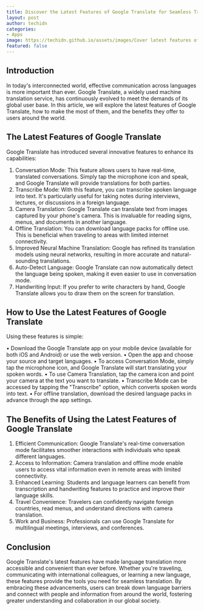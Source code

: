```yaml
---
title: Discover the Latest Features of Google Translate for Seamless Translation
layout: post
author: techidn
categories: 
- Apps
image: https://techidn.github.io/assets/images/Cover latest features of google translate.jpg
featured: false
---
```


## Introduction

In today's interconnected world, effective communication across languages is more important than ever. Google Translate, a widely used machine translation service, has continuously evolved to meet the demands of its global user base. In this article, we will explore the latest features of Google Translate, how to make the most of them, and the benefits they offer to users around the world.

## The Latest Features of Google Translate

Google Translate has introduced several innovative features to enhance its capabilities:

1. Conversation Mode: This feature allows users to have real-time, translated conversations. Simply tap the microphone icon and speak, and Google Translate will provide translations for both parties.
2. Transcribe Mode: With this feature, you can transcribe spoken language into text. It's particularly useful for taking notes during interviews, lectures, or discussions in a foreign language.
3. Camera Translation: Google Translate can translate text from images captured by your phone's camera. This is invaluable for reading signs, menus, and documents in another language.
4. Offline Translation: You can download language packs for offline use. This is beneficial when traveling to areas with limited internet connectivity.
5. Improved Neural Machine Translation: Google has refined its translation models using neural networks, resulting in more accurate and natural-sounding translations.
6. Auto-Detect Language: Google Translate can now automatically detect the language being spoken, making it even easier to use in conversation mode.
7. Handwriting Input: If you prefer to write characters by hand, Google Translate allows you to draw them on the screen for translation.

## How to Use the Latest Features of Google Translate

Using these features is simple:

•	Download the Google Translate app on your mobile device (available for both iOS and Android) or use the web version.
•	Open the app and choose your source and target languages.
•	To access Conversation Mode, simply tap the microphone icon, and Google Translate will start translating your spoken words.
•	To use Camera Translation, tap the camera icon and point your camera at the text you want to translate.
•	Transcribe Mode can be accessed by tapping the "Transcribe" option, which converts spoken words into text.
•	For offline translation, download the desired language packs in advance through the app settings.

## The Benefits of Using the Latest Features of Google Translate

1. Efficient Communication: Google Translate's real-time conversation mode facilitates smoother interactions with individuals who speak different languages.
2. Access to Information: Camera translation and offline mode enable users to access vital information even in remote areas with limited connectivity.
3. Enhanced Learning: Students and language learners can benefit from transcription and handwriting features to practice and improve their language skills.
4. Travel Convenience: Travelers can confidently navigate foreign countries, read menus, and understand directions with camera translation.
5. Work and Business: Professionals can use Google Translate for multilingual meetings, interviews, and conferences.

## Conclusion

Google Translate's latest features have made language translation more accessible and convenient than ever before. Whether you're traveling, communicating with international colleagues, or learning a new language, these features provide the tools you need for seamless translation. By embracing these advancements, users can break down language barriers and connect with people and information from around the world, fostering greater understanding and collaboration in our global society.